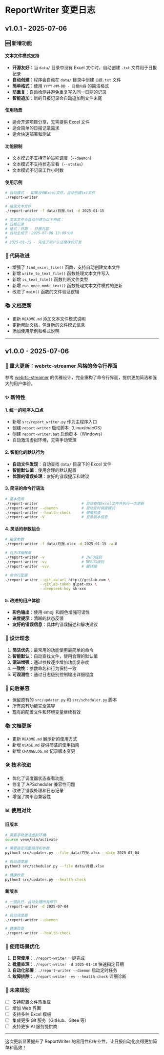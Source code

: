 # ReportWriter 变更日志

## v1.0.1 - 2025-07-06

### 🆕 新增功能

#### 文本文件模式支持
- **开源友好**：当 `data/` 目录中没有 Excel 文件时，自动创建 `.txt` 文件用于日报记录
- **自动创建**：程序会自动在 `data/` 目录中创建 `日报.txt` 文件
- **简单格式**：使用 `YYYY-MM-DD - 日报内容` 的简洁格式
- **防重复**：自动检测并避免重复写入同一日期的记录
- **智能追加**：新的日报记录会自动追加到文件末尾

#### 使用场景
- 适合开源项目分享，无需提供 Excel 文件
- 适合简单的日报记录需求
- 适合快速部署和测试

#### 功能限制
- 文本模式不支持守护进程调度（`--daemon`）
- 文本模式不支持状态查看（`--status`）
- 文本模式不记录工作小时数

#### 使用示例
```bash
# 自动模式 - 如果没有Excel文件，自动创建txt文件
./report-writer

# 指定文本文件
./report-writer -f data/日报.txt -d 2025-01-15

# 文本文件会自动创建为以下格式：
# 日报记录
# 格式：日期 - 日报内容
# 自动生成于：2025-07-06 13:09:00
#
# 2025-01-15 - 完成了用户认证模块的开发
```

### 🔧 代码改进
- 增强了 `find_excel_file()` 函数，支持自动创建文本文件
- 新增 `write_to_text_file()` 函数处理文本文件写入
- 新增 `is_text_file()` 函数判断文件类型
- 新增 `run_once_mode_text()` 函数处理文本文件模式的更新
- 改进了 `main()` 函数的文件验证逻辑

### 📚 文档更新
- 更新 `README.md` 添加文本文件模式说明
- 更新帮助文档，包含新的文件模式信息
- 添加使用示例和格式说明

---

## v1.0.0 - 2025-07-06

### 🚀 重大更新：webrtc-streamer 风格的命令行界面

参考 [webrtc-streamer](https://github.com/mpromonet/webrtc-streamer) 的优雅设计，完全重构了命令行界面，提供更加简洁和强大的用户体验。

### ✨ 新特性

#### 1. 统一的程序入口点
- 新增 `src/report_writer.py` 作为主程序入口
- 创建 `report-writer` 启动脚本（Linux/macOS）
- 创建 `report-writer.bat` 启动脚本（Windows）
- 自动激活虚拟环境，无需手动管理

#### 2. 智能化的默认行为
- **自动文件发现**：自动查找 `data/` 目录下的 Excel 文件
- **智能默认值**：使用合理的默认配置
- **优雅的错误处理**：友好的错误提示和建议

#### 3. 简洁的命令行语法
```bash
# 基本使用
./report-writer                    # 自动查找Excel文件并执行一次更新
./report-writer --daemon           # 启动定时调度模式
./report-writer --health-check     # 健康检查
./report-writer -V                 # 显示版本信息
```

#### 4. 灵活的参数组合
```bash
# 指定参数
./report-writer -f data/月报.xlsx -d 2025-01-15 -w 8

# 日志详细程度
./report-writer -v                 # INFO级别
./report-writer -vv                # DEBUG级别
./report-writer -vvv               # 最详细

# 命令行配置
./report-writer --gitlab-url http://gitlab.com \
                --gitlab-token glpat-xxx \
                --deepseek-key sk-xxx
```

#### 5. 改进的用户体验
- **彩色输出**：使用 emoji 和颜色增强可读性
- **进度提示**：清晰的状态反馈
- **友好的错误信息**：具体的错误描述和解决建议

### 🎨 设计理念

1. **简洁优先**：最常用的功能使用最简单的命令
2. **智能默认**：自动查找文件，使用合理的默认值  
3. **渐进增强**：通过参数逐步增加功能复杂度
4. **一致性**：参数命名和行为保持一致
5. **可观测性**：通过日志级别控制输出详细程度

### 🔄 向后兼容

- 保留原有的 `src/updater.py` 和 `src/scheduler.py` 脚本
- 所有原有功能完全兼容
- 现有的配置文件和环境变量继续有效

### 📚 文档更新

- 更新 `README.md` 展示新的使用方式
- 新增 `USAGE.md` 提供简洁的使用指南
- 新增 `CHANGELOG.md` 记录版本变更

### 🛠️ 技术改进

- 优化了调度器状态查看功能
- 修复了 APScheduler 兼容性问题
- 改进了错误处理和日志记录
- 增强了跨平台兼容性

### 📊 使用对比

#### 旧版本
```bash
# 需要手动激活虚拟环境
source venv/bin/activate

# 需要指定完整路径和参数
python3 src/updater.py --file data/月报.xlsx --date 2025-07-04

# 启动调度器
python3 src/scheduler.py --file data/月报.xlsx

# 健康检查
python3 src/updater.py --health-check
```

#### 新版本
```bash
# 一键执行，自动处理所有细节
./report-writer -d 2025-07-04

# 启动调度器
./report-writer --daemon

# 健康检查
./report-writer --health-check
```

### 🎯 使用场景优化

1. **日常使用**：`./report-writer` 一键完成
2. **批量处理**：`./report-writer -d 2025-01-10` 快速指定日期
3. **自动化部署**：`./report-writer --daemon` 启动定时任务
4. **故障排除**：`./report-writer -vv --health-check` 详细诊断

### 🚀 未来规划

- [ ] 支持配置文件热重载
- [ ] 增加 Web 界面
- [ ] 支持多种 Excel 模板
- [ ] 集成更多 Git 服务（GitHub、Gitee 等）
- [ ] 支持更多 AI 服务提供商

---

这次更新显著提升了 ReportWriter 的易用性和专业性，让日报自动化变得更加简单和高效！ 